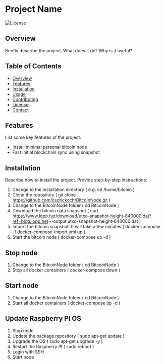 # Project Name

![License](https://img.shields.io/badge/License-MIT-blue.svg)

## Overview

Briefly describe the project. What does it do? Why is it useful?

## Table of Contents

- [Overview](#overview)
- [Features](#features)
- [Installation](#installation)
- [Usage](#usage)
- [Contributing](#contributing)
- [License](#license)
- [Contact](#contact)

## Features

List some key features of the project.

- Install minimal personal bitcoin node
- Fast initial blockchain sync using snapshot

## Installation

Describe how to install the project. Provide step-by-step instructions:

1. Change to the installation directory ( e.g. cd /home/bitcoin )
2. Clone the repository ( git clone https://github.com/cedrickoch/BitcoinNode.git )
3. Change to the BitcoinNode folder ( cd BitcoinNode )
4. Download the bitcoin data snapshot ( curl https://www.lopp.net/download/utxo-snapshot-height-840000.dat?ref=blog.lopp.net --output utxo-snapshot-height-840000.dat )
5. Import the bitcoin snapshot. It will take a few minutes ( docker-compose -f docker-compose-import.yml up )
6. Start the bitcoin node ( docker-compose up -d )

## Stop node

1. Change to the BitcoinNode folder ( cd BitcoinNode )
2. Stop all docker containers ( docker-compose down )

## Start node

1. Change to the BitcoinNode folder ( cd BitcoinNode )
2. Start all docker containers ( docker-compose up -d )

## Update Raspberry PI OS

1. Stop node
2. Update the package repository ( sudo apt-get update )
3. Upgrade the OS ( sudo apt-get upgrade -y )
4. Restart the Raspberry PI ( sudo reboot )
5. Login with SSH
6. Start node

